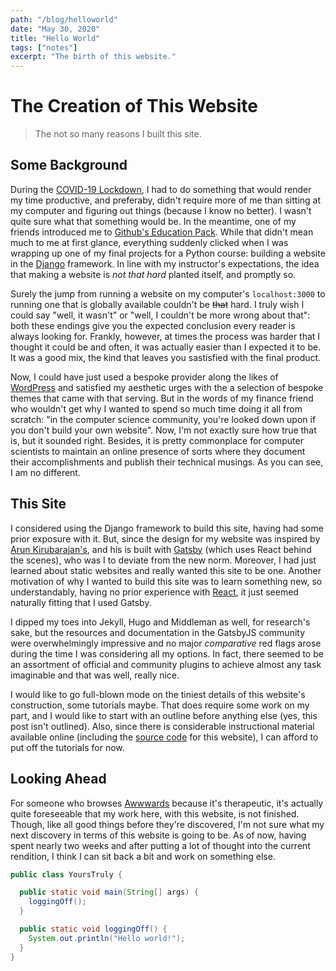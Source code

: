 ```yaml
---
path: "/blog/helloworld"
date: "May 30, 2020"
title: "Hello World"
tags: ["notes"]
excerpt: "The birth of this website."
---
```


# The Creation of This Website

> The not so many reasons I built this site.

## Some Background

During the [COVID-19 Lockdown](http://letmegooglethat.com/?q=covid+19), I had to do something that would render my time productive, and preferaby, didn't require more of me than sitting at my computer and figuring out things (because I know no better). I wasn't quite sure what that something would be. In the meantime, one of my friends introduced me to [Github's Education Pack](https://education.github.com/pack). While that didn't mean much to me at first glance, everything suddenly clicked when I was wrapping up one of my final projects for a Python course: building a website in the [Django]() framework. In line with my instructor's expectations, the idea that making a website is _not that hard_ planted itself, and promptly so.

Surely the jump from running a website on my computer's `localhost:3000` to running one that is globally available couldn't be ~~that~~ hard. I truly wish I could say "well, it wasn't" or "well, I couldn't be more wrong about that": both these endings give you the expected conclusion every reader is always looking for. Frankly, however, at times the process was harder that I thought it could be and often, it was actually easier than I expected it to be. It was a good mix, the kind that leaves you sastisfied with the final product.

Now, I could have just used a bespoke provider along the likes of [WordPress](https://wordpress.com/) and satisfied my aesthetic urges with the a selection of bespoke themes that came with that serving. But in the words of my finance friend who wouldn't get why I wanted to spend so much time doing it all from scratch: "in the computer science community, you're looked down upon if you don't build your own website". Now, I'm not exactly sure how true that is, but it sounded right. Besides, it is pretty commonplace for computer scientists to maintain an online presence of sorts where they document their accomplishments and publish their technical musings. As you can see, I am no different.

## This Site

I considered using the Django framework to build this site, having had some prior exposure with it. But, since the design for my website was inspired by [Arun Kirubarajan's](https://kirubarajan.com/), and his is built with [Gatsby](https://www.gatsbyjs.org/) (which uses React behind the scenes), who was I to deviate from the new norm. Moreover, I had just learned about static websites and really wanted this site to be one. Another motivation of why I wanted to build this site was to learn something new, so understandably, having no prior experience with [React](https://reactjs.org/), it just seemed naturally fitting that I used Gatsby.

I dipped my toes into Jekyll, Hugo and Middleman as well, for research's sake, but the resources and documentation in the GatsbyJS community were overwhelmingly impressive and no major _comparative_ red flags arose during the time I was considering all my options. In fact, there seemed to be an assortment of official and community plugins to achieve almost any task imaginable and that was well, really nice.​

I would like to go full-blown mode on the tiniest details of this website's construction, some tutorials maybe. That does require some work on my part, and I would like to start with an outline before anything else (yes, this post isn't outlined​). Also, since there is considerable instructional material available online (including the [source code](https://www.abdulsohu.com/projects) for this website), I can afford to put off the tutorials for now.

## Looking Ahead

For someone who browses [Awwwards](https://www.awwwards.com/) because it's therapeutic, it's actually quite foreseeable that my work here, with this website, is not finished. Though, like all good things before they're discovered, I'm not sure what my next discovery in terms of this website is going to be. As of now, having spent nearly two weeks and after putting a lot of thought into the current rendition, I think I can sit back a bit and work on something else.

```java
public class YoursTruly {

  public static void main(String[] args) {
    loggingOff();
  }

  public static void loggingOff() {
    System.out.println("Hello world!");
  }
}
```
